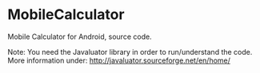 # MobileCalculator
Mobile Calculator for Android, source code.

Note: You need the Javaluator library in order to run/understand the code. More information under: http://javaluator.sourceforge.net/en/home/
